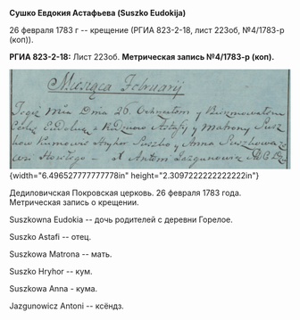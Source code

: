 **Сушко Евдокия Астафьева (Suszko Eudokija)**

26 февраля 1783 г -- крещение (РГИА 823-2-18, лист 223об, №4/1783-р
(коп)).

**РГИА 823-2-18:** Лист 223об. **Метрическая запись №4/1783-р (коп).**

![](./media/a54766349fc166980e44ce2c1480a2e15349952d.png){width="6.496527777777778in"
height="2.3097222222222222in"}

Дедиловичская Покровская церковь. 26 февраля 1783 года. Метрическая
запись о крещении.

Suszkowna Eudokia -- дочь родителей с деревни Горелое.

Suszko Astafi -- отец.

Suszkowa Matrona -- мать.

Suszko Hryhor -- кум.

Suszkowa Anna - кума.

Jazgunowicz Antoni -- ксёндз.
